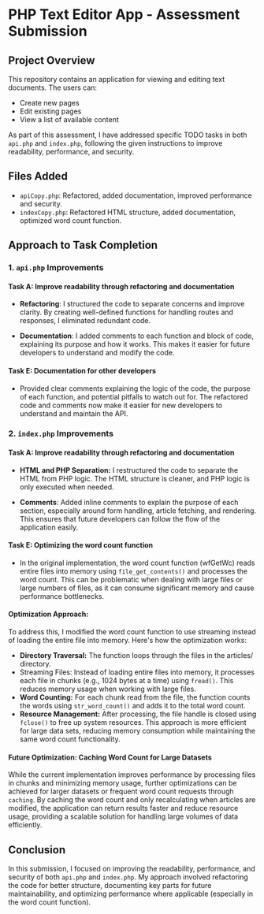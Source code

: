 # PHP Text Editor App - Assessment Submission
## Project Overview
This repository contains an application for viewing and editing text documents. The users can:

* Create new pages
* Edit existing pages
* View a list of available content

As part of this assessment, I have addressed specific TODO tasks in both `api.php` and `index.php`, following the given instructions to improve readability, performance, and security.

## Files Added
- `apiCopy.php`: Refactored, added documentation, improved performance and security.
- `indexCopy.php`: Refactored HTML structure, added documentation, optimized word count function.

## Approach to Task Completion

### 1. `api.php` Improvements
#### Task A: Improve readability through refactoring and documentation

- **Refactoring**: I structured the code to separate concerns and improve clarity. By creating well-defined functions for handling routes and responses, I eliminated redundant code.

- **Documentation**: I added comments to each function and block of code, explaining its purpose and how it works. This makes it easier for future developers to understand and modify the code.

#### Task E: Documentation for other developers

- Provided clear comments explaining the logic of the code, the purpose of each function, and potential pitfalls to watch out for. The refactored code and comments now make it easier for new developers to understand and maintain the API.

### 2. `index.php` Improvements

#### Task A: Improve readability through refactoring and documentation

- **HTML and PHP Separation:** I restructured the code to separate the HTML from PHP logic. The HTML structure is cleaner, and PHP logic is only executed when needed.

- **Comments**: Added inline comments to explain the purpose of each section, especially around form handling, article fetching, and rendering. This ensures that future developers can follow the flow of the application easily.

#### Task E: Optimizing the word count function

- In the original implementation, the word count function (wfGetWc) reads entire files into memory using `file_get_contents()` and processes the word count. This can be problematic when dealing with large files or large numbers of files, as it can consume significant memory and cause performance bottlenecks.

#### Optimization Approach:
To address this, I modified the word count function to use streaming instead of loading the entire file into memory. Here's how the optimization works:

- **Directory Traversal:** The function loops through the files in the articles/ directory.
- Streaming Files: Instead of loading entire files into memory, it processes each file in chunks (e.g., 1024 bytes at a time) using `fread()`. This reduces memory usage when working with large files.
- **Word Counting:** For each chunk read from the file, the function counts the words using `str_word_count()` and adds it to the total word count.
- **Resource Management:** After processing, the file handle is closed using `fclose()` to free up system resources.
This approach is more efficient for large data sets, reducing memory consumption while maintaining the same word count functionality.

#### Future Optimization: Caching Word Count for Large Datasets
While the current implementation improves performance by processing files in chunks and minimizing memory usage, further optimizations can be achieved for larger datasets or frequent word count requests through `caching`. By caching the word count and only recalculating when articles are modified, the application can return results faster and reduce resource usage, providing a scalable solution for handling large volumes of data efficiently.

## Conclusion
In this submission, I focused on improving the readability, performance, and security of both `api.php` and `index.php`. My approach involved refactoring the code for better structure, documenting key parts for future maintainability, and optimizing performance where applicable (especially in the word count function).